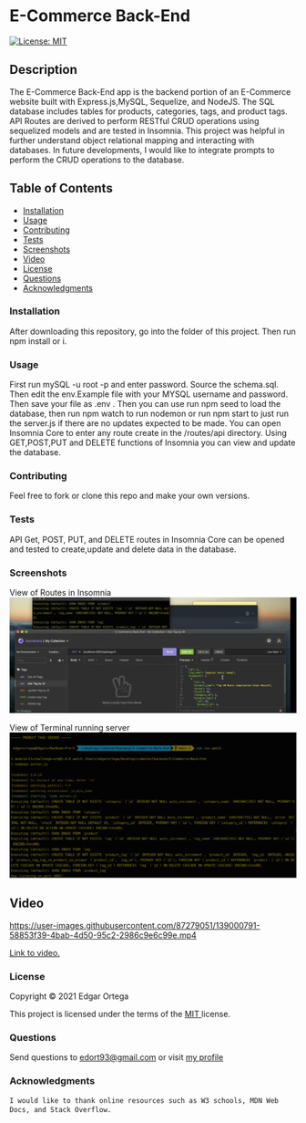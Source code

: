 # E-Commerce Back-End
[![License: MIT](https://img.shields.io/badge/License-MIT-brightgreen.svg)](https://opensource.org/licenses/MIT)
## Description
The E-Commerce Back-End app is the backend portion of an E-Commerce website built with Express.js,MySQL, Sequelize, and NodeJS. The SQL database includes tables for products, categories, tags, and product tags. API Routes are derived to perform RESTful CRUD operations using sequelized models and are tested in Insomnia. This project was helpful in further understand object relational mapping and interacting with databases. In future developments, I would like to integrate prompts to perform the CRUD operations to the database.

## Table of Contents

- [Installation](#installation)
- [Usage](#usage)
- [Contributing](#contributing)
- [Tests](#tests)
- [Screenshots](#screenshots)
- [Video](#video)
- [License](#license)
- [Questions](#questions)
- [Acknowledgments](#acknowledgments)

### Installation
After downloading this repository, go into the folder of this project. Then run npm install or i. 

### Usage
First run mySQL -u root -p and enter password. Source the schema.sql. Then edit the env.Example file with your MYSQL username and password. Then save your file as .env . Then you can use run npm seed to load the database, then run npm watch to run nodemon or run npm start to just run the server.js if there are no updates expected to be made. You can open Insomnia Core to enter any route create in the /routes/api directory. Using GET,POST,PUT and DELETE functions of Insomnia you can view and update the database.

### Contributing
Feel free to fork or clone this repo and make your own versions.

### Tests
API Get, POST, PUT, and DELETE routes in Insomnia Core can be opened and tested to create,update and delete data in the database.



###  Screenshots 
View of Routes in Insomnia
![plot](assets/image1.png)

View of Terminal running server
![plot](assets/image2.png)

## Video




https://user-images.githubusercontent.com/87279051/139000791-58853f39-4bab-4d50-95c2-2986c9e6c99e.mp4




<a href ="https://watch.screencastify.com/v/MDKERduVavWcMvHkka7n" target= "_blank" > Link to video. </a> 


###  License

Copyright &copy; 2021 Edgar Ortega

This project is licensed under the terms of the <a href="https://opensource.org/licenses/MIT" target= "_blank" > MIT </a> license.

### Questions

Send questions to edort93@gmail.com or visit <a href="https://github.com/edgarO93" target= "_blank" >my profile </a><br>

### Acknowledgments

```
I would like to thank online resources such as W3 schools, MDN Web Docs, and Stack Overflow.
```
